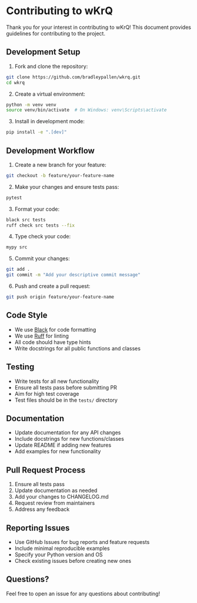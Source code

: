# Contributing to wKrQ

Thank you for your interest in contributing to wKrQ! This document provides
guidelines for contributing to the project.

## Development Setup

1. Fork and clone the repository:

```bash
git clone https://github.com/bradleypallen/wkrq.git
cd wkrq
```

2. Create a virtual environment:

```bash
python -m venv venv
source venv/bin/activate  # On Windows: venv\Scripts\activate
```

3. Install in development mode:

```bash
pip install -e ".[dev]"
```

## Development Workflow

1. Create a new branch for your feature:

```bash
git checkout -b feature/your-feature-name
```

2. Make your changes and ensure tests pass:

```bash
pytest
```

3. Format your code:

```bash
black src tests
ruff check src tests --fix
```

4. Type check your code:

```bash
mypy src
```

5. Commit your changes:

```bash
git add .
git commit -m "Add your descriptive commit message"
```

6. Push and create a pull request:

```bash
git push origin feature/your-feature-name
```

## Code Style

- We use [Black](https://black.readthedocs.io/) for code formatting
- We use [Ruff](https://docs.astral.sh/ruff/) for linting
- All code should have type hints
- Write docstrings for all public functions and classes

## Testing

- Write tests for all new functionality
- Ensure all tests pass before submitting PR
- Aim for high test coverage
- Test files should be in the `tests/` directory

## Documentation

- Update documentation for any API changes
- Include docstrings for new functions/classes
- Update README if adding new features
- Add examples for new functionality

## Pull Request Process

1. Ensure all tests pass
2. Update documentation as needed
3. Add your changes to CHANGELOG.md
4. Request review from maintainers
5. Address any feedback

## Reporting Issues

- Use GitHub Issues for bug reports and feature requests
- Include minimal reproducible examples
- Specify your Python version and OS
- Check existing issues before creating new ones

## Questions?

Feel free to open an issue for any questions about contributing!
